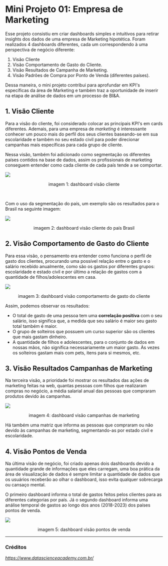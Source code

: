 # Mini Projeto 01: Empresa de Marketing
Esse projeto consistiu em criar dashboards simples e intuitivos para retirar insights dos dados de uma empresa de Marketing hipotética. Foram realizados 4 dashboards diferentes, cada um correspondendo à uma perspectiva de negócio diferente:

1. Visão Cliente
2. Visão Comportamento de Gasto do Cliente.
3. Visão Resultados de Campanha de Marketing.
4. Visão Padrões de Compra por Ponto de Venda (diferentes países).

Dessa maneira, o mini projeto contribui para aprofundar em KPI's específicas da área de Marketing e também traz a oportunidade de inserir na etapa de análise de dados em um processo de BI&A.

## 1. Visão Cliente
Para a visão do cliente, foi considerado colocar as principais KPI's em cards diferentes. Ademais, para uma empresa de *marketing* é interessante conhecer um pouco mais do perfil dos seus clientes baseando-se em sua escolaridade e também no seu estado civil para poder
direcionar campanhas mais específicas para cada grupo de cliente.

Nessa visão, também foi adicionado como segmentação os diferentes países contidos na base de dados, assim os profissionais de marketing conseguem entender como cada cliente de cada país tende a se comportar.

<img src="https://i.ibb.co/B2Sq8f9/Captura-de-tela-2024-10-16-172522.png">
<p align="center">
  imagem 1: dashboard visão cliente
</p>
<br>

Com o uso da segmentação do país, um exemplo são os resultados para o Brasil na seguinte imagem:

<img src="https://i.ibb.co/wd5rmBQ/Captura-de-tela-2024-10-16-172536.png">
<p align="center">
  imagem 2: dashboard visão cliente do país Brasil
</p>

## 2. Visão Comportamento de Gasto do Cliente
Para essa visão, o pensamento era entender como funciona o perfil de gasto dos clientes, procurando uma possível relação entre o gasto e o salário recebido anualmente, como são os gastos por diferentes grupos: escolaridade e estado civil e por último a relação de gastos com
a quantidade de filhos/adolescentes em casa.

<img src="https://i.ibb.co/YPZKzmg/Captura-de-tela-2024-10-16-173043.png">
<p align="center">
  imagem 3: dashboard visão comportamento de gasto do cliente
</p>

Assim, podemos observar os resultados:

- O total de gasto de uma pessoa tem uma **correlação positiva** com o seu salário, isso significa que, a medida que seu salário é maior seu gasto total também é maior.
- O grupo de solteiros que possuem um curso superior são os clientes que mais gastam dinheiro.
- A quantidade de filhos e adolescentes, para o conjunto de dados em nossas mãos, não significa necessariamente um maior gasto. Às vezes os solteiros gastam mais com pets, itens para si mesmos, etc.

## 3. Visão Resultados Campanhas de Marketing
Na terceira visão, a prioridade foi mostrar os resultados das ações de marketing feitas na web, quantas pessoas com filhos que realizaram compras no negócio, a média salarial anual das pessoas que compraram produtos devido às campanhas.

<img src="https://i.ibb.co/Npyr1Sd/Captura-de-tela-2024-10-16-195444.png">
<p align="center">
  imagem 4: dashboard visão campanhas de marketing
</p>

Há também uma matriz que informa as pessoas que compraram ou não devido às campanhas de marketing, segmentando-as por estado civil e escolaridade.

## 4. Visão Pontos de Venda
Na última visão de negócio, foi criado apenas dois dashboards devido a quantidade grande de informações que eles carregam, uma boa prática da área de visualização de dados é sempre limitar a quantidade de dados que os usuários receberão ao olhar o dashboard, isso evita
qualquer sobrecarga ou cansaço mental.

O primeiro dashboard informa o total de gastos feitos pelos clientes para as diferentes categorias por país. Já o segundo dashboard informa uma análise temporal de gastos ao longo dos anos (2018-2023) dos países pontos de venda.

<img src="https://i.ibb.co/80WdsFW/Captura-de-tela-2024-10-16-195948.png">
<p align="center">
  imagem 5: dashboard visão pontos de venda
</p>

***

### Créditos

*https://www.datascienceacademy.com.br/*
